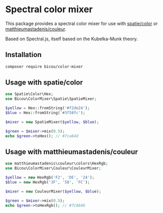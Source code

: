 Spectral color mixer
====================

This package provides a spectral color mixer for use with [spatie/color](https://github.com/spatie/color) or [matthieumastadenis/couleur](https://github.com/matthieumastadenis/couleur).

Based on Spectral.js, itself based on the Kubelka-Munk theory.

## Installation

```bash
composer require bicou/color-mixer
```

## Usage with spatie/color

```php
use Spatie\Color\Hex;
use Bicou\ColorMixer\Spatie\SpatieMixer;

$yellow = Hex::fromString('#f2de24');
$blue = Hex::fromString('#3f58fc');

$mixer = new SpatieMixer($yellow, $blue);

$green = $mixer->mix(0.5);
echo $green->toHex(); // #7ca64d
```

## Usage with matthieumastadenis/couleur

```php
use matthieumastadenis\couleur\colors\HexRgb;
use Bicou\ColorMixer\Couleur\CouleurMixer;

$yellow = new HexRgb('F2', 'DE', '24');
$blue = new HexRgb('3F', '58', 'FC');

$mixer = new CouleurMixer($yellow, $blue);

$green = $mixer->mix(0.5);
echo $green->toHexRgb(); // #7CA64D
```